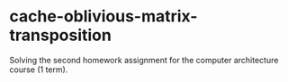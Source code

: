 # cache-oblivious-matrix-transposition
Solving the second homework assignment for the computer architecture course (1 term).
